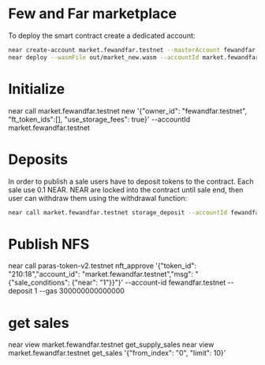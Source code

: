# Few and Far marketplace

To deploy the smart contract create a dedicated account:

```bash
near create-account market.fewandfar.testnet --masterAccount fewandfar.testnet --initialBalance 25
near deploy --wasmFile out/market_new.wasm --accountId market.fewandfar.testnet
```

# Initialize
near call market.fewandfar.testnet new '{"owner_id": "fewandfar.testnet", "ft_token_ids":[], "use_storage_fees": true}' --accountId market.fewandfar.testnet

# Deposits
In order to publish a sale users have to deposit tokens to the contract. Each sale use 0.1 NEAR. NEAR are locked into the contract until sale end, then user can withdraw them using the withdrawal function:

```bash
near call market.fewandfar.testnet storage_deposit --accountId fewandfar.testnet --deposit 1 
```

# Publish NFS


near call paras-token-v2.testnet nft_approve '{"token_id": "210:18","account_id": "market.fewandfar.testnet","msg": "{\"sale_conditions\": {\"near\": \"1\"}}"}'  --account-id fewandfar.testnet --deposit 1 --gas 300000000000000

# get sales
near view market.fewandfar.testnet get_supply_sales
near view market.fewandfar.testnet get_sales '{"from_index": "0", "limit": 10}'
